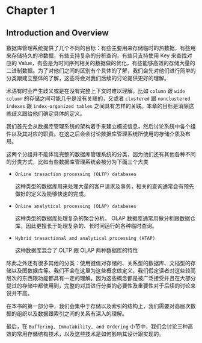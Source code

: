 # Chapter 1

## Introduction and Overview

数据库管理系统提供了几个不同的目标：有些主要用来存储临时的热数据，有些用来存储持久的冷数据，有些支持复杂的分析查询，有些只支持使用 Key 来查找对应的 Value，有些是为时间序列相关的数据做的优化，有些能够高效的存储大量的二进制数据。为了对他们之间的区别有个具体的了解，我们会先对他们进行简单的分类跟建立整体的了解，这些将会对我们后续的讨论提供更好的理解。

术语有时会产生歧义或是在没有完整上下文时难以理解，比如 `column` 跟 `wide column` 的存储之间可能几乎是没有关联的，又或者 `clustered` 跟 `nonclustered indexes` 跟 `index-organized tables` 之间具有怎样的关联。本章的目标是消除这些歧义跟给他们确定具体的定义。

我们首先会从数据库管理系统的架构着手来建立概览信息，然后讨论系统中各个组件以及其对应的职责。在这之后会会讨论数据库管理系统所使用的存储介质及布局。

这两个分组并不能体现完整的数据库管理系统的分类，因为他们还有其他各种不同的分类方式，比如有些数据库管理系统会被分为下面三个大类

- `Online trasaction processing (OLTP) databases`

  这种类型的数据库用来处理大量的客户请求及事务，相关的查询通常会有预先做好的定义及能够快速的完成。

- `Online analytical processing (OLAP) databases`

  这种类型的数据库处理复杂的聚合分析。 OLAP 数据库通常用做分析跟数据仓库，因此更擅长于处理复杂的、长时间运行的各种临时查询。

- `Hybrid trasactional and analytical processing (HTAP)`

  这种数据库混合了 OLTP 跟 OLAP 两种数据库的特性

除此之外还有很多其他的分类：使用键值对存储的、关系型的数据库、文档型的存储以及图数据库等。我们不会在这里为这些概念做定义，我们假定读者对这些较高层次的东西跟功能都具有一定的理解。因为这些概念都是被广泛接受并且在大部分提过的存储中都使用到，完整的对其进行分类的必要性及重要性对于后续的讨论来说并不高。

在本书的第一部分中，我们会集中于存储以及索引的结构上，我们需要对高层次数据的组织以及数据跟索引之间的关系有深入的理解。

最后，在 `Buffering, Immutability, and Ordering` 小节中，我们会讨论三种高效的常用存储结构技术，以及这些技术是如何影响其设计跟实现的。